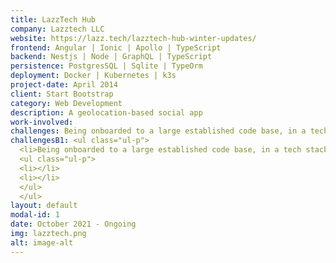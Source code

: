 ```yaml
---
title: LazzTech Hub
company: Lazztech LLC
website: https://lazz.tech/lazztech-hub-winter-updates/
frontend: Angular | Ionic | Apollo | TypeScript
backend: Nestjs | Node | GraphQL | TypeScript
persistence: PostgresSQL | Sqlite | TypeOrm
deployment: Docker | Kubernetes | k3s
project-date: April 2014
client: Start Bootstrap
category: Web Development
description: A geolocation-based social app
work-involved:
challenges: Being onboarded to a large established code base, in a tech stack I had no prior experience. Worked perf improvement feature to paginate in-app notfications. In the procces of implementing in-app pagination I implemented, and set a pattern for migrations using multiple database technologies with TypeORM. Additonally, streamlined the process for inviting friends, by inserting a new UUID column to a production database in a data safe way.
challengesB1: <ul class="ul-p">
  <li>Being onboarded to a large established code base, in a tech stack I had no prior experience.</li>
  <ul class="ul-p">
  <li></li>
  <li></li>
  </ul>
  </ul>
layout: default
modal-id: 1
date: October 2021 - Ongoing
img: lazztech.png
alt: image-alt
---
```

